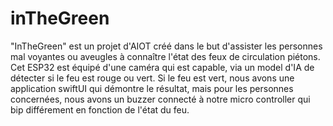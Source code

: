 # inTheGreen

"InTheGreen" est un projet d'AIOT créé dans le but d'assister les personnes mal voyantes ou aveugles à connaître l'état des feux de circulation piétons. Cet ESP32 est équipé d'une caméra qui est capable, via un model d'IA de détecter si le feu est rouge ou vert. Si le feu est vert, nous avons une application swiftUI qui démontre le résultat, mais pour les personnes concernées, nous avons un buzzer connecté à notre micro controller qui bip différement en fonction de l'état du feu.